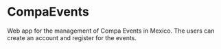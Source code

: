 # CompaEvents
Web app for the management of Compa Events in Mexico. The users can create an account and register for the events.

